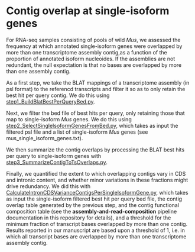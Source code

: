 # Contig overlap at single-isoform genes

For RNA-seq samples consisting of pools of wild *Mus*, we assessed the frequency at which annotated single-isoform genes were overlapped by more than one transcriptome assembly contig,as a function of the proportion of annotated isoform nucleoides. If the assemblies are not redundant, the null expectation is that no bases are overlapped by more than one assembly contig.  

As a first step, we take the BLAT mappings of a transcriptome assembly (in psl format) to the referencd transcripts and filter it so as to only retain the best hit per query contig. We do this using [step1_BuildBlatBestPerQueryBed.py](https://github.com/harvardinformatics/TranscriptomeAssemblyEvaluation/blob/master/assembly_redundancy/single_isoform_genes/step1_BuildBlatBestPerQueryBed.py).  

Next, we filter the bed file of best hits per query, only retaining those that map to single-isoform *Mus* genes. We do this using [step2_SelectSingleIsoformGenesFromBed.py](https://github.com/harvardinformatics/TranscriptomeAssemblyEvaluation/blob/master/assembly_redundancy/single_isoform_genes/step2_SelectSingleIsoformGenesFromBed.py), which takes as input the filtered psl file and a list of single-isoform *Mus* genes (see mus_single_isoform_genes.txt).  

We then summarize the contig overlaps by processing the BLAT best hits per query to single-isoform genes with [step3_SummarizeContigToTsOverlaps.py](https://github.com/harvardinformatics/TranscriptomeAssemblyEvaluation/blob/master/assembly_redundancy/single_isoform_genes/step3_SummarizeContigToTsOverlaps.py). 

Finally, we quantified the extent to which overlapping contigs vary in CDS and intronic content, and whether minor variations in these fractions might drive redundancy. We did this with [CalculateIntronCDSVarianceContigsPerSingleIsoformGene.py](https://github.com/harvardinformatics/TranscriptomeAssemblyEvaluation/blob/master/assembly_redundancy/single_isoform_genes/CalculateIntronCDSVarianceContigsPerSingleIsoformGene.py), which takes as input the single-isoform filtered best hit per query bed file, the contig overlap table generated by the previous step, and the contig functional composition table (see the **assembly-and-read-composition** pipeline documentation in this repository for details), and a threshold for the minimum fraction of transcript bases overlapped by more than one contig. Results reported in our manuscript are based upon a threshold of 1, i.e. in which all transcript bases are overlapped by more than one transcriptome assembly contig. 
